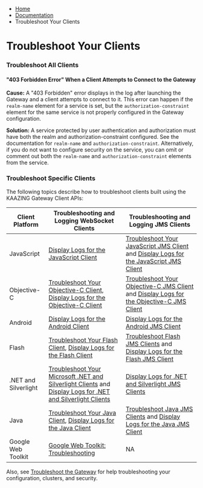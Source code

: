 -   [Home](../../index.md)
-   [Documentation](../index.md)
-   Troubleshoot Your Clients

Troubleshoot Your Clients
=========================

### Troubleshoot All Clients

#### "403 Forbidden Error" When a Client Attempts to Connect to the Gateway

**Cause:** A "403 Forbidden" error displays in the log after launching the Gateway and a client attempts to connect to it. This error can happen if the `realm-name` element for a service is set, but the `authorization-constraint` element for the same service is not properly configured in the Gateway configuration.

**Solution:** A service protected by user authentication and authorization must have both the realm and authorization-constraint configured. See the documentation for `realm-name` and `authorization-constraint`. Alternatively, if you do not want to configure security on the service, you can omit or comment out both the `realm-name` and `authorization-constraint` elements from the service.

### Troubleshoot Specific Clients

The following topics describe how to troubleshoot clients built using the KAAZING Gateway Client APIs:

| Client Platform      | Troubleshooting and Logging WebSocket Clients                                                                                                                                                       | Troubleshooting and Logging JMS Clients                                                                                                                             |
| -------------------- | --------------------------------------------------------------------------------------------------------------------------------------------------------------------------------------------------- | ------------------------------------------------------------------------------------------------------------------------------------------------------------------- |
| JavaScript           | [Display Logs for the JavaScript Client](../dev-js/p_clientlogging_js.md)                                                                                                                           | [Troubleshoot Your JavaScript JMS Client](../dev-js/p_dev_js_tshoot.md) and [Display Logs for the JavaScript JMS Client](../dev-js/p_clientlogging_js.md)           |
| Objective-C          | [Troubleshoot Your Objective-C Client](../dev-objc/p_dev_objc_tshoot.md),  [Display Logs for the Objective-C Client](../dev-objc/p_dev_objc_log.md)                                                 | [Troubleshoot Your Objective-C JMS Client](../dev-objc/p_dev_objc_tshoot.md) and [Display Logs for the Objective-C JMS Client](../dev-objc/p_dev_objc_log.md)       |
| Android              | [Display Logs for the Android Client](../dev-android/p_dev_android_log.md)                                                                                                                          | [Display Logs for the Android JMS Client](../dev-android/p_dev_android_log.md)                                                                                      |
| Flash                | [Troubleshoot Your Flash Client](../dev-flash/p_dev_flash_tshoot.md), [Display Logs for the Flash Client](../dev-flash/p_clientlogging_flash.md)                                                    | [Troubleshoot Flash JMS Clients](../dev-flash/p_dev_flash_tshoot.md) and [Display Logs for the Flash JMS Client](../dev-flash/p_clientlogging_flash.md)             |
| .NET and Silverlight | [Troubleshoot Your Microsoft .NET and Silverlight Clients](../dev-dotnet/p_dev_dotnet_tshoot.md) and  [Display Logs for .NET and Silverlight Clients](../dev-dotnet/p_clientlogging_dotnet.md)      | [Display Logs for .NET and Silverlight JMS Clients](../dev-dotnet/p_clientlogging_dotnet.md)                                                                        |
| Java                 | [Troubleshoot Your Java Client](../dev-java/p_dev_java_tshoot.md), [Display Logs for the Java Client](../dev-java/p_dev_java_logging.md)                                                            | [Troubleshoot Java JMS Clients](../dev-java/p_dev_java_tshoot.md) and  [Display Logs for the Java JMS Client](../dev-java/p_dev_java_logging.md)                    |
| Google Web Toolkit   | [Google Web Toolkit: Troubleshooting](../dev-gwt/p_dev_gwt.md#troubleshooting)                                                                                                                      | NA                                                                                                                                                                  |

Also, see [Troubleshoot the Gateway](o_troubleshoot.md) for help troubleshooting your configuration, clusters, and security.

